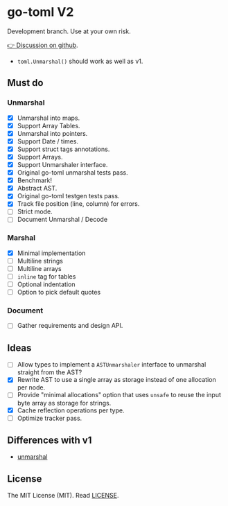 # go-toml V2

Development branch. Use at your own risk.

[👉 Discussion on github](https://github.com/pelletier/go-toml/discussions/471).

* `toml.Unmarshal()` should work as well as v1.

## Must do

### Unmarshal

- [x] Unmarshal into maps.
- [x] Support Array Tables.
- [x] Unmarshal into pointers.
- [x] Support Date / times.
- [x] Support struct tags annotations.
- [x] Support Arrays.
- [x] Support Unmarshaler interface.
- [x] Original go-toml unmarshal tests pass.
- [x] Benchmark!
- [x] Abstract AST.
- [x] Original go-toml testgen tests pass.
- [x] Track file position (line, column) for errors.
- [ ] Strict mode.
- [ ] Document Unmarshal / Decode

### Marshal

- [x] Minimal implementation
- [ ] Multiline strings
- [ ] Multiline arrays
- [ ] `inline` tag for tables
- [ ] Optional indentation
- [ ] Option to pick default quotes

### Document

- [ ] Gather requirements and design API.

## Ideas

- [ ] Allow types to implement a `ASTUnmarshaler` interface to unmarshal
      straight from the AST?
- [x] Rewrite AST to use a single array as storage instead of one allocation per
      node.
- [ ] Provide "minimal allocations" option that uses `unsafe` to reuse the input
      byte array as storage for strings.
- [x] Cache reflection operations per type.
- [ ] Optimize tracker pass.

## Differences with v1

* [unmarshal](https://github.com/pelletier/go-toml/discussions/488)

## License

The MIT License (MIT). Read [LICENSE](LICENSE).
